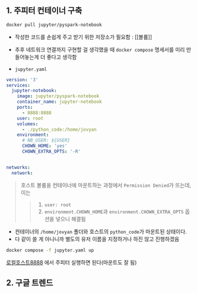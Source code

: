 
## 1. 주피터 컨테이너 구축

```sh
docker pull jupyter/pyspark-notebook
```
- 작성한 코드를 손쉽게 주고 받기 위한 저장소가 필요함 : [[볼륨]]
- 추후 네트워크 연결까지 구현할 걸 생각했을 때 `docker compose` 명세서를 미리 만들어놓는게 더 좋다고 생각함

- `jupyter.yaml`
```yaml
version: '3'
services:
  jupyter-notebook:
    image: jupyter/pyspark-notebook
    container_name: jupyter-notebook
    ports:
      - 8888:8888
    user: root
    volumes:
      - ./python_code:/home/jovyan
    environment:
      # NB_USER: ${USER}
      CHOWN_HOME: 'yes'
      CHOWN_EXTRA_OPTS: '-R'


networks:
  network:
```
> 호스트 볼륨을 컨테이너에 마운트하는 과정에서 `Permission Denied`가 뜨는데, 이는
>> 1. `user: root` 
>> 2. `environment.CHOWN_HOME`과 `environment.CHOWN_EXTRA_OPTS` 옵션을 넣으니 해결됨

- 컨테이너의 `/home/jovyan` 폴더와 호스트의 `python_code`가 마운트된 상태이다.
- 다 같이 쓸 게 아니니까 별도의 유저 이름을 지정하거나 하진 않고 진행하겠음

```sh
docker compose -f jupyter.yaml up 
```
[로컬호스트8888](localhost:8888) 에서 주피터 실행하면 된다(마운트도 잘 됨)

## 2. 구글 트렌드

